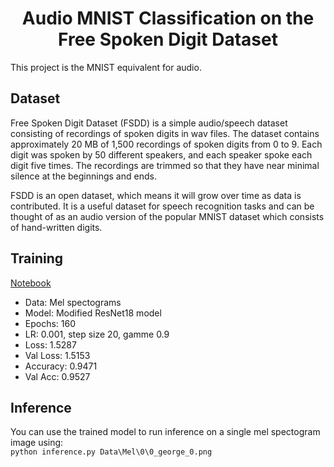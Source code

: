 <h1 align="center">Audio MNIST Classification on the Free Spoken Digit Dataset</h1>
This project is the MNIST equivalent for audio.

## Dataset
Free Spoken Digit Dataset (FSDD) is a simple audio/speech dataset consisting of recordings of spoken digits in wav files. The dataset contains approximately 20 MB of 1,500 recordings of spoken digits from 0 to 9. Each digit was spoken by 50 different speakers, and each speaker spoke each digit five times. The recordings are trimmed so that they have near minimal silence at the beginnings and ends. 

FSDD is an open dataset, which means it will grow over time as data is contributed. It is a useful dataset for speech recognition tasks and can be thought of as an audio version of the popular MNIST dataset which consists of hand-written digits.

## Training
[Notebook](https://github.com/dilne/Free-Spoken-Digit-Dataset/blob/main/TrainAndTest%20-%20CNN.ipynb)
- Data: Mel spectograms
- Model: Modified ResNet18 model
- Epochs: 160
- LR: 0.001, step size 20, gamme 0.9
- Loss: 1.5287
- Val Loss: 1.5153
- Accuracy: 0.9471
- Val Acc: 0.9527

## Inference
You can use the trained model to run inference on a single mel spectogram image using:</br>
```python inference.py Data\Mel\0\0_george_0.png```

